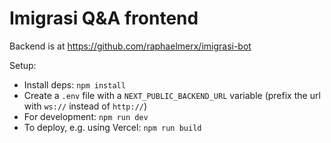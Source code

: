# Imigrasi Q&A frontend

Backend is at https://github.com/raphaelmerx/imigrasi-bot

Setup:
* Install deps: `npm install`
* Create a `.env` file with a `NEXT_PUBLIC_BACKEND_URL` variable (prefix the url with `ws://` instead of `http://`)
* For development: `npm run dev`
* To deploy, e.g. using Vercel: `npm run build`

